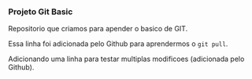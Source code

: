 ### Projeto Git Basic

Repositorio que criamos para apender o basico de GIT.

Essa linha foi adicionada pelo Github para aprendermos o `git pull`.

Adicionando uma linha para testar multiplas modificoes (adicionada pelo Github).
